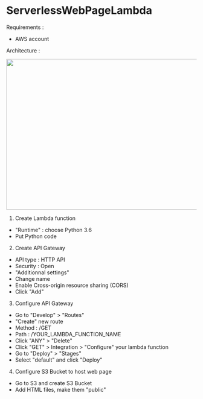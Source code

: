 # ServerlessWebPageLambda

Requirements :
- AWS account


Architecture :

<img src="https://miro.medium.com/max/1200/1*L28ihnevjQK9O2U_vBgaHA.png" width="700" height="400" style="margin-left: auto; margin-right: auto;" />


1) Create Lambda function
- "Runtime" : choose Python 3.6
- Put Python code

2) Create API Gateway
- API type : HTTP API
- Security : Open
- "Additionnal settings"
- Change name
- Enable Cross-origin resource sharing (CORS)
- Click "Add"

3) Configure API Gateway
- Go to "Develop" > "Routes"
- "Create" new route
- Method : /GET
- Path : /YOUR_LAMBDA_FUNCTION_NAME
- Click "ANY" > "Delete"
- Click "GET" > Integration > "Configure" your lambda function
- Go to "Deploy" > "Stages"
- Select "default" and click "Deploy"

4) Configure S3 Bucket to host web page
- Go to S3 and create S3 Bucket
- Add HTML files, make them "public"

